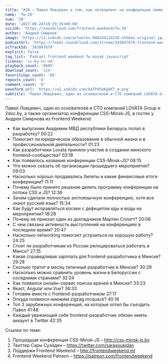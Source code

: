 ```yaml
---
title: "#20 – Павел Ловцевич о том, как нетворкинг на конференции помогает переехать за рубеж"
name: 'fw-20'
num: '20'
date: '2017-09-24T19:29:35+00:00'
scLink: 'https://soundcloud.com/frontend-weekend/fw-20'
author: 'Андрей Смирнов'
image: 'https://i1.sndcdn.com/artworks-000244124238-nh56as-original.jpg'
podcastUrl: 'https://feeds.soundcloud.com/stream/343847679-frontend-weekend-fw-20.m4a'
scTrackId: '343847679'
explicit: false
tag_list: 'Podcast frontend weekend fw minsk javascript'
license: 'cc-by-nc-nd'
playback_count: '8695'
download_count: '114'
favoritings_count: '65'
reposts_count: '8'
comment_count: '0'
waveform_url: 'https://w1.sndcdn.com/haTPdSxKgkKT_m.png'
subtitle: "Павел Ловцевич, один из основателей и CTO компаний LOVATA Group и 2doc.by, а также организатор конференции CSS-Minsk-JS, в гостях у Андрея Смирнова из Frontend Weekend."
---
```

Павел Ловцевич, один из основателей и CTO компаний LOVATA Group и 2doc.by, а также организатор конференции CSS-Minsk-JS, в гостях у Андрея Смирнова из Frontend Weekend.

- Как выпускник Академии МВД республики Беларусь попал в разработку? <timecode sec="22">00:22</timecode>
- Помогает ли юридическое образование в обычной жизни и в профессиональной деятельности? <timecode sec="83">01:23</timecode>
- Как разработчики Lovata приняли участие в создании минского frontend-сообщества? <timecode sec="198">03:18</timecode>
- Как появилось название конференции CSS-Minsk-JS? <timecode sec="495">08:15</timecode>
- Что можно сказать об организации прошедшего мероприятия? <timecode sec="543">09:03</timecode>
- Насколько хорошо продавались билеты и какие финансовые итоги конференции? <timecode sec="671">11:11</timecode>
- Почему было принято решение делить программу конференции на потоки CSS и JS? <timecode sec="756">12:36</timecode>
- Зачем сделали полностью англоязычную конференцию, хотя все знают русский язык? <timecode sec="934">15:34</timecode>
- Как будут исправляться косяки с дефицитом еды и воды на мероприятии? <timecode sec="1108">18:28</timecode>
- Почему не приехал один из докладчиков Мартин Сплитт? <timecode sec="1206">20:06</timecode>
- С чем связана активность выступлений на конференциях в последнее время? <timecode sec="1247">20:47</timecode>
- Насколько networking помогает устроиться на хорошую работу? <timecode sec="1465">24:25</timecode>
- Стоит ли разработчикам из России релоцироваться работать в Минск? <timecode sec="1635">27:15</timecode>
- Какая справедливая зарплата для frontend-разработчика в Минске? <timecode sec="1768">29:28</timecode>
- Сколько тратит в месяц типичный разработчик в Минске? <timecode sec="1829">30:29</timecode>
- Насколько можно сравнить уровень жизни в Белоруссии с соседними странами? <timecode sec="1944">32:24</timecode>
- Как появился онлайн-сервис поиска врачей в Минске? <timecode sec="2003">33:23</timecode>
- React, Angular или Vue? <timecode sec="2193">36:33</timecode>
- Готовим вместе с frontend-разработчиком <timecode sec="2237">37:17</timecode>
- Откуда появился никнейм zigzag.mcquack? <timecode sec="2416">40:16</timecode>
- Топ 3 зарубежных конференций, на которые хотел бы съездить Павел <timecode sec="2508">41:48</timecode>
- Каждый уважающий себя frontend-разработчик обязан иметь аккаунт в Twitter <timecode sec="2555">42:35</timecode>

Ссылки по теме:
1) Прошедшая конференция CSS-Minsk-JS – http://css-minsk-js.by
2) Твиттер Сары Суэйден – https://twitter.com/sarasoueidan
3) Поддержи Frontend Weekend – http://frontendweekend.ml
4) Frontend Weekend Patreon – https://patreon.com/frontendweekend